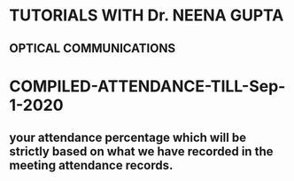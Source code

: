 # TUTORIALS WITH Dr. NEENA GUPTA 
## OPTICAL COMMUNICATIONS 
# COMPILED-ATTENDANCE-TILL-Sep-1-2020
## your attendance percentage which will be strictly based on what we have recorded in the meeting attendance records. 
